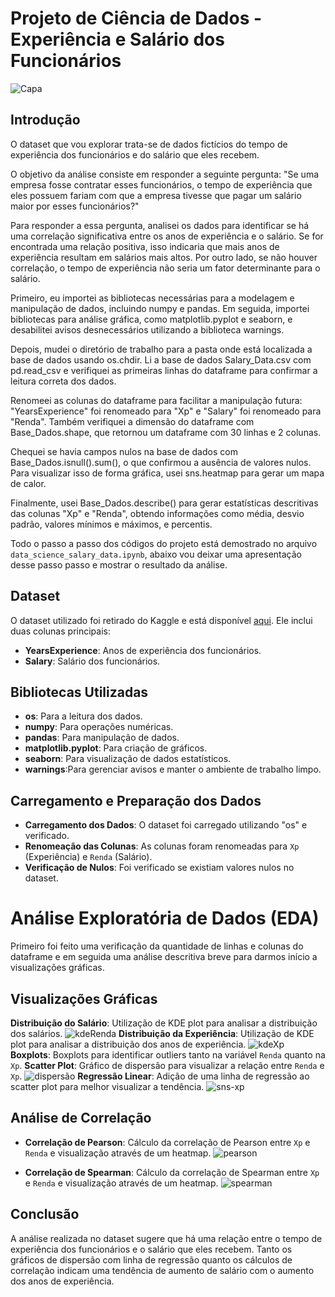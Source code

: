 # Projeto de Ciência de Dados - Experiência e Salário dos Funcionários
![Capa](https://github.com/user-attachments/assets/d581e5e0-3ee7-44fc-bfae-c31dbbb087b1)

## Introdução
O dataset que vou explorar trata-se de dados fictícios do tempo de experiência dos funcionários e do salário que eles recebem.

O objetivo da análise consiste em responder a seguinte pergunta: "Se uma empresa fosse contratar esses funcionários, o tempo de experiência que eles possuem fariam com que a empresa tivesse que pagar um salário maior por esses funcionários?"

Para responder a essa pergunta, analisei os dados para identificar se há uma correlação significativa entre os anos de experiência e o salário. Se for encontrada uma relação positiva, isso indicaria que mais anos de experiência resultam em salários mais altos. Por outro lado, se não houver correlação, o tempo de experiência não seria um fator determinante para o salário.

Primeiro, eu importei as bibliotecas necessárias para a modelagem e manipulação de dados, incluindo numpy e pandas. Em seguida, importei bibliotecas para análise gráfica, como matplotlib.pyplot e seaborn, e desabilitei avisos desnecessários utilizando a biblioteca warnings.

Depois, mudei o diretório de trabalho para a pasta onde está localizada a base de dados usando os.chdir. Li a base de dados Salary_Data.csv com pd.read_csv e verifiquei as primeiras linhas do dataframe para confirmar a leitura correta dos dados.

Renomeei as colunas do dataframe para facilitar a manipulação futura: "YearsExperience" foi renomeado para "Xp" e "Salary" foi renomeado para "Renda". Também verifiquei a dimensão do dataframe com Base_Dados.shape, que retornou um dataframe com 30 linhas e 2 colunas.

Chequei se havia campos nulos na base de dados com Base_Dados.isnull().sum(), o que confirmou a ausência de valores nulos. Para visualizar isso de forma gráfica, usei sns.heatmap para gerar um mapa de calor.

Finalmente, usei Base_Dados.describe() para gerar estatísticas descritivas das colunas "Xp" e "Renda", obtendo informações como média, desvio padrão, valores mínimos e máximos, e percentis.

Todo o passo a passo dos códigos do projeto está demostrado no arquivo `data_science_salary_data.ipynb`, abaixo vou deixar uma apresentação desse passo passo e mostrar o resultado da análise.

## Dataset
O dataset utilizado foi retirado do Kaggle e está disponível [aqui](https://www.kaggle.com/datasets/karthickveerakumar/salary-data-simple-linear-regression/data). Ele inclui duas colunas principais:
- **YearsExperience**: Anos de experiência dos funcionários.
- **Salary**: Salário dos funcionários.

## Bibliotecas Utilizadas
- **os**: Para a leitura dos dados.
- **numpy**: Para operações numéricas.
- **pandas**: Para manipulação de dados.
- **matplotlib.pyplot**: Para criação de gráficos.
- **seaborn**: Para visualização de dados estatísticos.
- **warnings**:Para gerenciar avisos e manter o ambiente de trabalho limpo.

## Carregamento e Preparação dos Dados
- **Carregamento dos Dados**: O dataset foi carregado utilizando "os" e verificado.
- **Renomeação das Colunas**: As colunas foram renomeadas para `Xp` (Experiência) e `Renda` (Salário).
- **Verificação de Nulos**: Foi verificado se existiam valores nulos no dataset.

# Análise Exploratória de Dados (EDA)
Primeiro foi feito uma verificação da quantidade de linhas e colunas do dataframe e em seguida uma análise descritiva breve para darmos início a visualizações gráficas.
## Visualizações Gráficas
**Distribuição do Salário**: Utilização de KDE plot para analisar a distribuição dos salários.
![kdeRenda](https://github.com/user-attachments/assets/2e9a6419-04d3-4dd2-a6f9-6fbd6c5f7f55)
**Distribuição da Experiência**: Utilização de KDE plot para analisar a distribuição dos anos de experiência.
![kdeXp](https://github.com/user-attachments/assets/a7ac75f3-ed04-4c4e-90be-b65e320fdb2f)
**Boxplots**: Boxplots para identificar outliers tanto na variável `Renda` quanto na `Xp`.
**Scatter Plot**: Gráfico de dispersão para visualizar a relação entre `Renda` e `Xp`.
![dispersão](https://github.com/user-attachments/assets/fd783709-ccb9-40d4-8869-6e7c5c4312c5)
**Regressão Linear**: Adição de uma linha de regressão ao scatter plot para melhor visualizar a tendência.
![sns-xp](https://github.com/user-attachments/assets/3858bfdd-6dbb-403b-9ddc-f97ee6a67910)


## Análise de Correlação
- **Correlação de Pearson**: Cálculo da correlação de Pearson entre `Xp` e `Renda` e visualização através de um heatmap.
![pearson](https://github.com/user-attachments/assets/53fcc0e7-e0f0-4d2d-a83b-e6e02da3fe9c)

- **Correlação de Spearman**: Cálculo da correlação de Spearman entre `Xp` e `Renda` e visualização através de um heatmap.
![spearman](https://github.com/user-attachments/assets/df84cdad-4f80-4d87-9987-7f40e949a7b5)

## Conclusão
A análise realizada no dataset sugere que há uma relação entre o tempo de experiência dos funcionários e o salário que eles recebem. Tanto os gráficos de dispersão com linha de regressão quanto os cálculos de correlação indicam uma tendência de aumento de salário com o aumento dos anos de experiência.
